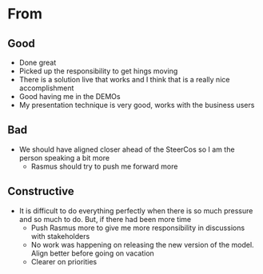 # From
## Good
- Done great
- Picked up the responsibility to get hings moving
- There is a solution live that works and I think that is a really nice accomplishment
- Good having me in the DEMOs
- My presentation technique is very good, works with the business users
## Bad
- We should have aligned closer ahead of the SteerCos so I am the person speaking a bit more
	- Rasmus should try to push me forward more
## Constructive
- It is difficult to do everything perfectly when there is so much pressure and so much to do. But, if there had been more time
	- Push Rasmus more to give me more responsibility in discussions with stakeholders
	- No work was happening on releasing the new version of the model. Align better before going on vacation
	- Clearer on priorities